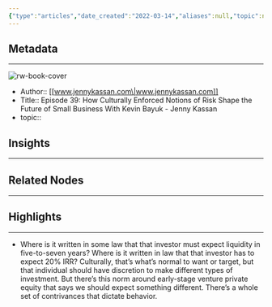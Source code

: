 ```yaml
---
{"type":"articles","date_created":"2022-03-14","aliases":null,"topic":null,"url":"https://www.jennykassan.com/blog/episode-39-how-culturally-enforced-notions-of-risk-shape-the-future-of-small-business-with-kevin-bayuk-2/","layout":null,"banner":null,"dg-publish":true,"tags":null,"permalink":"/300-biblio/200-articles/episode-39-how-culturally-enforced-notions-of-risk-shape-the-future-of-small-business-with-kevin-bayuk-jenny-kassan/","dgPassFrontmatter":true,"created":"2023-10-20T12:44:16.000-05:00","updated":"2023-10-20T12:44:16.000-05:00"}
---
```


## Metadata
---
![rw-book-cover](https://readwise-assets.s3.amazonaws.com/static/images/article4.6bc1851654a0.png)
- Author:: [[www.jennykassan.com\|www.jennykassan.com]]
- Title:: Episode 39: How Culturally Enforced Notions of Risk Shape the Future of Small Business With Kevin Bayuk - Jenny Kassan
- topic::  



## Insights
---
## Related Nodes
---

## Highlights 
---
- Where is it written in some law that that investor must expect liquidity in five-to-seven years? Where is it written in law that that investor has to expect 20% IRR? Culturally, that’s what’s normal to want or target, but that individual should have discretion to make different types of investment. But there’s this norm around early-stage venture private equity that says we should expect something different. There’s a whole set of contrivances that dictate behavior.
